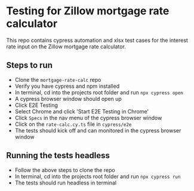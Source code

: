 # Testing for Zillow mortgage rate calculator

This repo contains cypress automation and xlsx test cases for the interest rate input on the Zillow mortgage rate calculator.

## Steps to run

- Clone the `mortgage-rate-calc` repo
- Verify you have cypress and npm installed
- In terminal, cd into the projects root folder and run `npx cypress open`
- A cypress browser window should open up
- Click E2E Testing
- Select Chrome and click 'Start E2E Testing in Chrome'
- Click `Specs` in the nav menu of the cypress browser window
- Click on the `rate-calc.cy.ts` file in `cypress/e2e`
- The tests should kick off and can monitored in the cypress browser window

## Running the tests headless

- Follow the above steps to clone the repo
- In terminal, cd into the projects root folder and run `npx cypress run`
- The tests should run headless in terminal